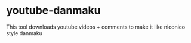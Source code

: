# youtube-danmaku
This tool downloads youtube videos + comments to make it like niconico style danmaku
